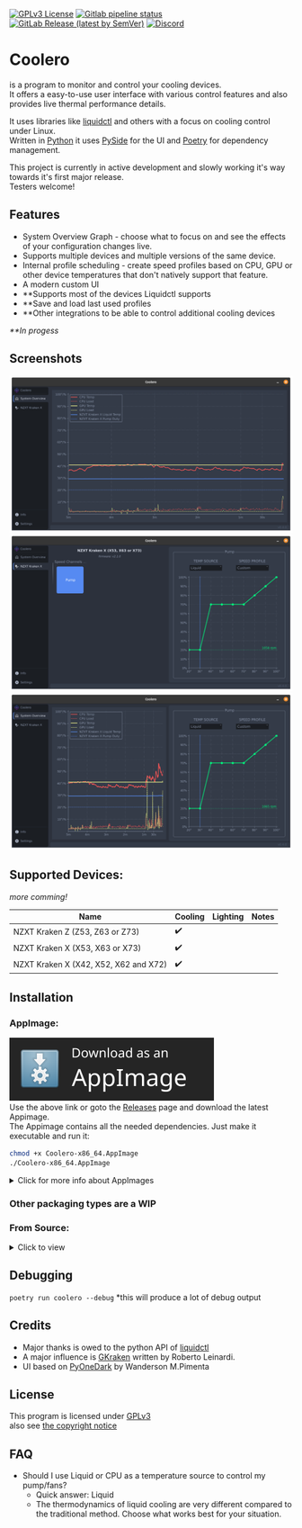 [![GPLv3 License](https://img.shields.io/badge/License-GPL%20v3-blue.svg?logo=gnu)](https://opensource.org/licenses/)
[![Gitlab pipeline status](https://img.shields.io/gitlab/pipeline-status/codifryed/coolero?branch=main&label=pipeline&logo=gitlab)](https://gitlab.com/codifryed/coolero/pipelines)
[![GitLab Release (latest by SemVer)](https://img.shields.io/gitlab/v/release/30707566?sort=semver&logo=gitlab)](https://gitlab.com/codifryed/coolero/pipelines)
[![Discord](https://img.shields.io/discord/908873022105079848?&logo=discord)](https://discord.gg/MbcgUFAfhV)

# Coolero

is a program to monitor and control your cooling devices.  
It offers a easy-to-use user interface with various control features and also provides live thermal performance details.

It uses libraries like
[liquidctl](https://github.com/liquidctl/liquidctl) and others with a focus on cooling control under Linux.  
Written in [Python](https://www.python.org/) it uses [PySide](https://wiki.qt.io/Qt_for_Python) for the UI
and [Poetry](https://python-poetry.org/) for dependency management.

This project is currently in active development and slowly working it's way towards it's first major release.  
Testers welcome!

## Features

- System Overview Graph - choose what to focus on and see the effects of your configuration changes live.
- Supports multiple devices and multiple versions of the same device.
- Internal profile scheduling - create speed profiles based on CPU, GPU or other device temperatures that don't natively
  support that feature.
- A modern custom UI
- **Supports most of the devices Liquidctl supports
- **Save and load last used profiles
- **Other integrations to be able to control additional cooling devices

_**In progess_

## Screenshots

![Open Overview](screenshots/open-overview.png)
![Speed Channel](screenshots/speed-channel.png)
![Overview Customer Profile](screenshots/overview-custom-profile.png)

## Supported Devices:

*more comming!*

| Name | Cooling | Lighting | Notes |
|------|---------|----------|-------|
| NZXT Kraken Z (Z53, Z63 or Z73) | :heavy_check_mark: |  | |
| NZXT Kraken X (X53, X63 or X73) | :heavy_check_mark: |  | |
| NZXT Kraken X (X42, X52, X62 and X72) | :heavy_check_mark: |  | |

## Installation

### AppImage:

[![AppImageDownload](screenshots/download-appimage-banner.svg)](https://coolero.org/releases/latest/Coolero-x86_64.AppImage)  
Use the above link or goto the [Releases](https://gitlab.com/codifryed/coolero/-/releases) page and download the latest Appimage.  
The Appimage contains all the needed dependencies. Just make it executable and run it:

```bash
chmod +x Coolero-x86_64.AppImage
./Coolero-x86_64.AppImage
```

<details>
<summary>Click for more info about AppImages</summary>

<a href="https://appimage.org/">AppImage Website</a><br>

For improved desktop integration:
<ul>
    <li><a href="https://github.com/TheAssassin/AppImageLauncher">AppImageLauncher</a></li>
    <li><a href="https://github.com/probonopd/go-appimage/blob/master/src/appimaged/README.md">appimaged</a></li>
</ul>
</details>

### Other packaging types are a WIP

### From Source:

<details>
<summary>Click to view</summary>

#### Requirements:

* Linux
* [Python 3.9](https://www.python.org/)
    * including the python3.9-dev package (may already be installed)
* System packages:

  Ubuntu: ```sudo apt install libusb-1.0-0 curl python3.9-virtualenv python3.9-venv build-essential libgl1-mesa-dev```
    * Specifically:
        * LibUSB 1.0 (libusb-1.0, libusb-1.0-0, or libusbx from your system package manager)
        * curl
        * python3-virtualenv  (or python3.9-virtualenv)
        * python3-venv  (or python3.9-venv)
        * Packages needed to build Qt applications:
            * build-essential
            * libgl1-mesa-dev
* [Poetry](https://python-poetry.org/) -
    * run `curl -sSL https://raw.githubusercontent.com/python-poetry/poetry/master/install-poetry.py | python3 -`
    * run `poetry --version` to make sure poetry works
    * if needed, add `$HOME/.local/bin` to your PATH to execute poetry easily - `export PATH=$HOME/.local/bin:$PATH`
    * if Python 3.9 is not your default python installation, then run `poetry env use python3.9` to give poetry access

#### How:

* Clone the Repo `git clone git@gitlab.com:codifryed/coolero.git`
* Install the dependencies:
    ```bash
    cd coolero
    poetry install
    ```
* run it: `poetry run coolero`

</details>

## Debugging

`poetry run coolero --debug`
*this will produce a lot of debug output

## Credits

* Major thanks is owed to the python API of [liquidctl](https://github.com/liquidctl/liquidctl)
* A major influence is [GKraken](https://gitlab.com/leinardi/gkraken) written by Roberto Leinardi.
* UI based on [PyOneDark](https://github.com/Wanderson-Magalhaes/PyOneDark_Qt_Widgets_Modern_GUI) by Wanderson M.Pimenta

## License

This program is licensed under [GPLv3](COPYING.txt)  
also see [the copyright notice](COPYRIGHT.md)

## FAQ

- Should I use Liquid or CPU as a temperature source to control my pump/fans?
    - Quick answer: Liquid
    - The thermodynamics of liquid cooling are very different compared to the traditional method. Choose what works best
      for your situation.
